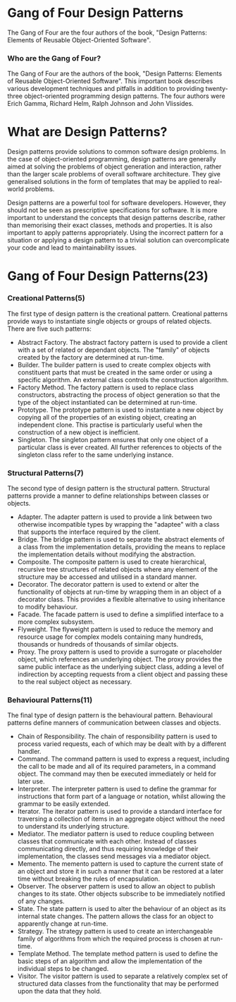 # Gang of Four Design Patterns
The Gang of Four are the four authors of the book, "Design Patterns: Elements of Reusable Object-Oriented Software". 

### Who are the Gang of Four?

The Gang of Four are the authors of the book, "Design Patterns: Elements of Reusable Object-Oriented Software". This important book describes various development techniques and pitfalls in addition to providing twenty-three object-oriented programming design patterns. The four authors were Erich Gamma, Richard Helm, Ralph Johnson and John Vlissides.

# What are Design Patterns?
Design patterns provide solutions to common software design problems. In the case of object-oriented programming, design patterns are generally aimed at solving the problems of object generation and interaction, rather than the larger scale problems of overall software architecture. They give generalised solutions in the form of templates that may be applied to real-world problems.

Design patterns are a powerful tool for software developers. However, they should not be seen as prescriptive specifications for software. It is more important to understand the concepts that design patterns describe, rather than memorising their exact classes, methods and properties. It is also important to apply patterns appropriately. Using the incorrect pattern for a situation or applying a design pattern to a trivial solution can overcomplicate your code and lead to maintainability issues.

# Gang of Four Design Patterns(23)

### Creational Patterns(5)

The first type of design pattern is the creational pattern. Creational patterns provide ways to instantiate single objects or groups of related objects. There are five such patterns:

* Abstract Factory. The abstract factory pattern is used to provide a client with a set of related or dependant objects. The "family" of objects created by the factory are determined at run-time.  
* Builder. The builder pattern is used to create complex objects with constituent parts that must be created in the same order or using a specific algorithm. An external class controls the construction algorithm.  
* Factory Method. The factory pattern is used to replace class constructors, abstracting the process of object generation so that the type of the object instantiated can be determined at run-time.  
* Prototype. The prototype pattern is used to instantiate a new object by copying all of the properties of an existing object, creating an independent clone. This practise is particularly useful when the construction of a new object is inefficient.  
* Singleton. The singleton pattern ensures that only one object of a particular class is ever created. All further references to objects of the singleton class refer to the same underlying instance.  

### Structural Patterns(7)  

The second type of design pattern is the structural pattern. Structural patterns provide a manner to define relationships between classes or objects.

* Adapter. The adapter pattern is used to provide a link between two otherwise incompatible types by wrapping the "adaptee" with a class that supports the interface required by the client.
* Bridge. The bridge pattern is used to separate the abstract elements of a class from the implementation details, providing the means to replace the implementation details without modifying the abstraction.
* Composite. The composite pattern is used to create hierarchical, recursive tree structures of related objects where any element of the structure may be accessed and utilised in a standard manner.
* Decorator. The decorator pattern is used to extend or alter the functionality of objects at run-time by wrapping them in an object of a decorator class. This provides a flexible alternative to using inheritance to modify behaviour.
* Facade. The facade pattern is used to define a simplified interface to a more complex subsystem.
* Flyweight. The flyweight pattern is used to reduce the memory and resource usage for complex models containing many hundreds, thousands or hundreds of thousands of similar objects.
* Proxy. The proxy pattern is used to provide a surrogate or placeholder object, which references an underlying object. The proxy provides the same public interface as the underlying subject class, adding a level of indirection by accepting requests from a client object and passing these to the real subject object as necessary.

### Behavioural Patterns(11)

The final type of design pattern is the behavioural pattern. Behavioural patterns define manners of communication between classes and objects.

* Chain of Responsibility. The chain of responsibility pattern is used to process varied requests, each of which may be dealt with by a different handler.  
* Command. The command pattern is used to express a request, including the call to be made and all of its required parameters, in a command object. The command may then be executed immediately or held for later use.  
* Interpreter. The interpreter pattern is used to define the grammar for instructions that form part of a language or notation, whilst allowing the grammar to be easily extended.  
* Iterator. The iterator pattern is used to provide a standard interface for traversing a collection of items in an aggregate object without the need to understand its underlying structure.  
* Mediator. The mediator pattern is used to reduce coupling between classes that communicate with each other. Instead of classes communicating directly, and thus requiring knowledge of their implementation, the classes send messages via a mediator object.  
* Memento. The memento pattern is used to capture the current state of an object and store it in such a manner that it can be restored at a later time without breaking the rules of encapsulation.  
* Observer. The observer pattern is used to allow an object to publish changes to its state. Other objects subscribe to be immediately notified of any changes.  
* State. The state pattern is used to alter the behaviour of an object as its internal state changes. The pattern allows the class for an object to apparently change at run-time.  
* Strategy. The strategy pattern is used to create an interchangeable family of algorithms from which the required process is chosen at run-time.  
* Template Method. The template method pattern is used to define the basic steps of an algorithm and allow the implementation of the individual steps to be changed.  
* Visitor. The visitor pattern is used to separate a relatively complex set of structured data classes from the functionality that may be performed upon the data that they hold.  
